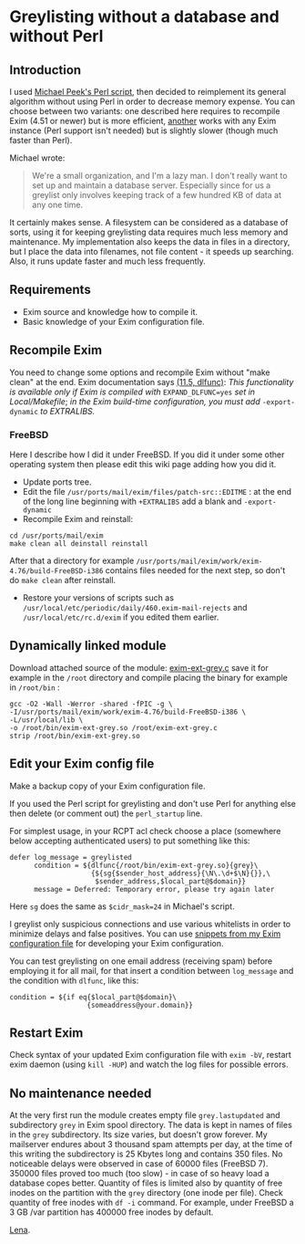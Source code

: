 Greylisting without a database and without Perl
===============================================

Introduction
------------

I used [Michael Peek's Perl script](DbLessGreyListing), then decided
to reimplement its general algorithm without using Perl in order to
decrease memory expense. You can choose between two variants: one
described here requires to recompile Exim (4.51 or newer) but is more
efficient, [another](DbLessGreyListingRun) works with any Exim
instance (Perl support isn't needed) but is slightly slower (though much
faster than Perl).

Michael wrote:
> We're a small organization, and I'm a lazy man. I don't really want to set up and maintain a database server. Especially since for us a greylist only involves keeping track of a few hundred KB of data at any one time.

It certainly makes sense. A filesystem can be considered as a database
of sorts, using it for keeping greylisting data requires much less
memory and maintenance. My implementation also keeps the data in files
in a directory, but I place the data into filenames, not file content -
it speeds up searching. Also, it runs update faster and much less
frequently.

Requirements
------------
-   Exim source and knowledge how to compile it.
-   Basic knowledge of your Exim configuration file.

Recompile Exim
--------------

You need to change some options and recompile Exim without "make clean"
at the end. Exim documentation says [(11.5,
dlfunc)](http://exim.org/exim-html-current/doc/html/spec_html/ch11.html#SECTexpansionitems):
*This functionality is available only if Exim is compiled with*
`EXPAND_DLFUNC=yes` *set in Local/Makefile*; *in the Exim build-time
configuration, you must add* `-export-dynamic` *to EXTRALIBS.*

### FreeBSD

Here I describe how I did it under FreeBSD. If you did it under some
other operating system then please edit this wiki page adding how you
did it.
-   Update ports tree.
-   Edit the file `/usr/ports/mail/exim/files/patch-src::EDITME` : at
    the end of the long line beginning with `+EXTRALIBS` add a blank and
    `-export-dynamic`
-   Recompile Exim and reinstall:

<!-- -->

    cd /usr/ports/mail/exim
    make clean all deinstall reinstall

After that a directory for example
`/usr/ports/mail/exim/work/exim-4.76/build-FreeBSD-i386` contains files
needed for the next step, so don't do `make clean` after reinstall.
-   Restore your versions of scripts such as
    `/usr/local/etc/periodic/daily/460.exim-mail-rejects` and
    `/usr/local/etc/rc.d/exim` if you edited them earlier.

Dynamically linked module
-------------------------

Download attached source of the module: [exim-ext-grey.c](attachments/exim-ext-grey.c.txt)
save it for example in the `/root` directory and compile placing the
binary for example in `/root/bin` :

    gcc -O2 -Wall -Werror -shared -fPIC -g \
    -I/usr/ports/mail/exim/work/exim-4.76/build-FreeBSD-i386 \
    -L/usr/local/lib \
    -o /root/bin/exim-ext-grey.so /root/exim-ext-grey.c
    strip /root/bin/exim-ext-grey.so

Edit your Exim config file
--------------------------

Make a backup copy of your Exim configuration file.

If you used the Perl script for greylisting and don't use Perl for
anything else then delete (or comment out) the `perl_startup` line.

For simplest usage, in your RCPT acl check choose a place (somewhere
below accepting authenticated users) to put something like this:

    defer log_message = greylisted
          condition = ${dlfunc{/root/bin/exim-ext-grey.so}{grey}\
                        {${sg{$sender_host_address}{\N\.\d+$\N}{}},\
                         $sender_address,$local_part@$domain}}
          message = Deferred: Temporary error, please try again later

Here `sg` does the same as `$cidr_mask=24` in Michael's script.

I greylist only suspicious connections and use various whitelists in
order to minimize delays and false positives. You can use [snippets from
my Exim configuration file](http://lena.kiev.ua/Lena-eximconf.txt) for
developing your Exim configuration.

You can test greylisting on one email address (receiving spam) before
employing it for all mail, for that insert a condition between
`log_message` and the condition with `dlfunc`, like this:

    condition = ${if eq{$local_part@$domain}\
                       {someaddress@your.domain}}

Restart Exim
------------

Check syntax of your updated Exim configuration file with `exim -bV`,
restart exim daemon (using `kill -HUP`) and watch the log files for
possible errors.

No maintenance needed
---------------------

At the very first run the module creates empty file `grey.lastupdated`
and subdirectory `grey` in Exim spool directory. The data is kept in
names of files in the `grey` subdirectory. Its size varies, but doesn't
grow forever. My mailserver endures about 3 thousand spam attempts per
day, at the time of this writing the subdirectory is 25 Kbytes long and
contains 350 files. No noticeable delays were observed in case of 60000
files (FreeBSD 7). 350000 files proved too much (too slow) - in case of
so heavy load a database copes better. Quantity of files is limited also
by quantity of free inodes on the partition with the `grey` directory
(one inode per file). Check quantity of free inodes with `df -i`
command. For example, under FreeBSD a 3 GB /var partition has 400000
free inodes by default.

[Lena](Lena).
